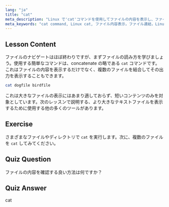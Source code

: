 ```yaml
---
lang: "ja"
title: "cat"
meta_description: "Linux で'cat'コマンドを使用してファイルの内容を表示し、ファイルを連結する方法を学びます。基本的な Linux コマンドの初心者向けガイド。"
meta_keywords: "cat command, Linux cat, ファイル内容表示，ファイル連結，Linux コマンド，初心者向け Linux, Linux チュートリアル，Linux ガイド"
---
```


## Lesson Content

ファイルのナビゲートはほぼ終わりですが、まずファイルの読み方を学びましょう。使用する簡単なコマンドは、concatenate の略である `cat` コマンドです。これはファイルの内容を表示するだけでなく、複数のファイルを結合してその出力を表示することもできます。

```bash
cat dogfile birdfile
```

これは大きなファイルの表示にはあまり適しておらず、短いコンテンツのみを対象としています。次のレッスンで説明する、より大きなテキストファイルを表示するために使用する他の多くのツールがあります。

## Exercise

さまざまなファイルやディレクトリで `cat` を実行します。次に、複数のファイルを `cat` してみてください。

## Quiz Question

ファイルの内容を確認する良い方法は何ですか？

## Quiz Answer

cat
